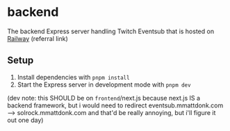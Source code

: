 # backend

The backend Express server handling Twitch Eventsub that is hosted on [Railway](https://railway.app?referralCode=mmatt) (referral link)

## Setup

1. Install dependencies with `pnpm install`
2. Start the Express server in development mode with `pnpm dev`

(dev note: this SHOULD be on `frontend`/next.js because next.js IS a backend framework, but i would need to redirect eventsub.mmattdonk.com --> solrock.mmattdonk.com and
that'd be really annoying, but i'll figure it out one day)
